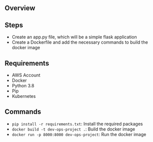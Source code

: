 ## Overview

## Steps
- Create an app.py file, which will be a simple flask application
- Create a Dockerfile and add the necessary commands to build the docker image

## Requirements
- AWS Account
- Docker
- Python 3.8
- Pip
- Kubernetes

## Commands
- `pip install -r requirements.txt`: Install the required packages
- `docker build -t dev-ops-project .`: Build the docker image
- `docker run -p 8000:8000 dev-ops-project`: Run the docker image